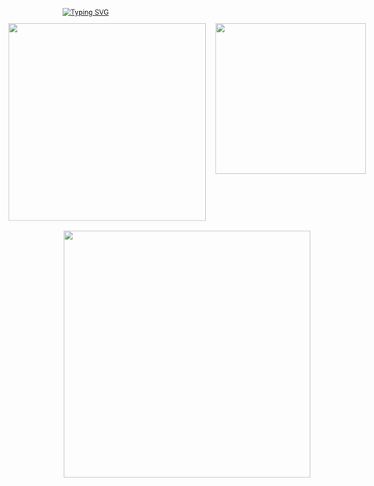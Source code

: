 [![Typing SVG](https://readme-typing-svg.demolab.com?font=Fira+Code&pause=1000&color=07F7BC&width=435&lines=%E8%80%90%E5%BF%83%E6%98%AF%E7%94%9F%E6%B4%BB%E7%9A%84%E5%85%B3%E9%94%AE)](https://git.io/typing-svg)

<div style="display: flex; flex-direction: column; align-items: center; gap: 20px;">
  <div style="display: flex; gap: 20px;">
    <img src="https://github-readme-stats.vercel.app/api?username=HOWILLMAKEIT&show_icons=true&theme=radical" style="width: 400px;" />
    <img src="https://github-readme-stats.vercel.app/api/top-langs/?username=HOWILLMAKEIT&layout=compact&theme=radical" style="width: 305px;" />
  </div>
  
  <a href="https://github.com/ashutosh00710/github-readme-activity-graph">
    <img src="https://github-readme-activity-graph.vercel.app/graph?username=HOWILLMAKEIT&theme=react" style="width: 500px;" />
  </a>
</div>






